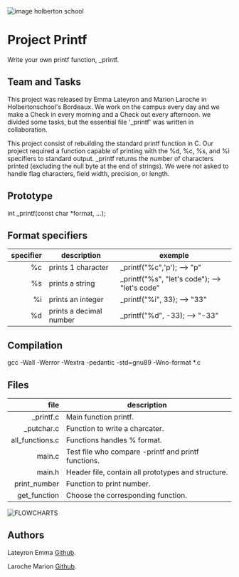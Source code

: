 <picture>
 <source media="(prefers-color-scheme: dark)" srcset="https://images.squarespace-cdn.com/content/v1/5a4bfe8bf09ca4228ceca3b7/1539139199598-ANH454IHZI1OKWONKRXY/logo.jpg?format=2500w">
 <source media="(prefers-color-scheme: light)" srcset="https://encrypted-tbn0.gstatic.com/images?q=tbn:ANd9GcQIrK23KvJPB7XdZrIk9mHwe3GZvtsUZLjkh-eG6KRgCLeWu3MW0kFcggq4COpLmeZviQ&usqp=CAU">
 <img alt="image holberton school" src="https://apply.holbertonschool.com/auth/sign_up?country=fr&locale=fr">
</picture>

# **Project Printf**

Write your own printf function, _printf.


## **Team and Tasks**

This project was released by Emma Lateyron and Marion Laroche in Holbertonschool's Bordeaux.
We work on the campus every day and we make a Check in every morning and a Check out every afternoon.
we divided some tasks, but the essential file '_printf' was written in collaboration.

This project consist of rebuilding the standard printf function in C.
Our project required a function capable of printing with the %d, %c, %s, and %i specifiers to standard output. _printf returns the number of characters printed (excluding the null byte at the end of strings). We were not asked to handle flag characters, field width, precision, or length.


## **Prototype**

int _printf(const char *format, ...);


## **Format specifiers**

| specifier |        description       |                  exemple                       |
|----------:|--------------------------|------------------------------------------------|
|    %c     | prints 1 character       | _printf("%c",'p');           --> "p"           |
|    %s     | prints a string          | _printf("%s", "let's code"); --> "let's code"  |
|    %i     | prints an integer        | _printf("%i", 33);           --> "33"          |
|    %d     | prints a decimal number  | _printf("%d", -33);          --> "-33"         |


## **Compilation**

gcc -Wall -Werror -Wextra -pedantic -std=gnu89 -Wno-format *.c


## **Files**

|        file        |                   description                        |
|-------------------:|------------------------------------------------------|
| _printf.c          | Main function printf.                                |
| _putchar.c         | Function to write a charcater.                       |
| all_functions.c    | Functions handles % format.                          |
| main.c             | Test file who compare -printf and printf functions.  |
| main.h             | Header file, contain all prototypes and structure.   |
| print_number       | Function to print number.                            |
| get_function       | Choose the corresponding function.                   |


<picture>
 <source media="(prefers-color-scheme: dark)" srcset="https://github.com/emma-33/holbertonschool-printf/blob/main/printf%20(1).jpg">
 <source media="(prefers-color-scheme: light)" srcset="https://github.com/emma-33/holbertonschool-printf/blob/main/printf%20(1).jpg">
 <img alt="FLOWCHARTS" src="https://github.com/emma-33/holbertonschool-printf/blob/main/printf%20(1).jpg">
</picture>
   

## **Authors**

Lateyron Emma [Github](https://github.com/emma-33).

Laroche Marion [Github](https://github.com/Mamuche).
